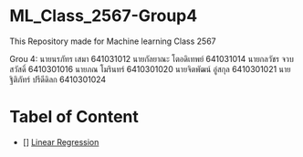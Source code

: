 # ML_Class_2567-Group4
This Repository made for Machine learning Class 2567

Grou 4:
นายนรภัทร เสมา  641031012
นายกัลยาณะ โตอดิเทพย์ 641031014
นายกลวัชร จวบสวัสดิ์ 6410301016
นายภณ โมรินทร์ 6410301020
นายจิตพัฒน์ อู่สกุล 6410301021
นายฐิติภัทร์ ปรีดีดิลก 6410301024

# Tabel of Content
- [] [Linear Regression](https://github.com/PonMorin/ML_Class_2567/tree/main/LinearRegression)
